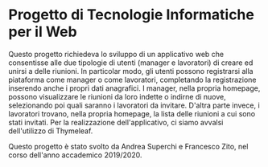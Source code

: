 # Progetto di Tecnologie Informatiche per il Web

Questo progetto richiedeva lo sviluppo di un applicativo web che consentisse alle due tipologie di utenti (manager e lavoratori) di creare ed unirsi a delle riunioni.
In particolar modo, gli utenti possono registrarsi alla piataforma come manager o come lavoratori, completando la registrazione inserendo anche i propri dati anagrafici.
I manager, nella propria homepage, possono visualizzare le riunioni da loro indette o indirne di nuove, selezionando poi quali saranno i lavoratori da invitare.
D'altra parte invece, i lavoratori trovano, nella propria homepage, la lista delle riunioni a cui sono stati invitati.
Per la realizzazione dell'applicativo, ci siamo avvalsi dell'utilizzo di Thymeleaf.

Questo progetto è stato svolto da Andrea Superchi e Francesco Zito, nel corso dell'anno accademico 2019/2020.
